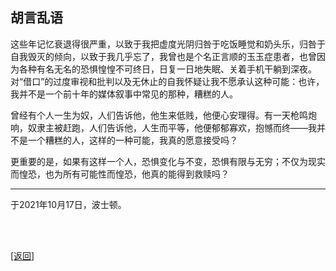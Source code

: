 ## 胡言乱语

这些年记忆衰退得很严重，以致于我把虚度光阴归咎于吃饭睡觉和奶头乐，归咎于自我毁灭的倾向，以致于我几乎忘了，我曾也是个名正言顺的玉玉症患者，也曾因为各种有名无名的恐惧惶惶不可终日，日复一日地失眠、关着手机干躺到深夜。对“借口”的过度审视和批判以及无休止的自我怀疑让我不愿承认这种可能：也许，我并不是一个前十年的媒体叙事中常见的那种，糟糕的人。

曾经有个人一生为奴，人们告诉他，他生来低贱，他便心安理得。有一天枪鸣炮响，奴隶主被赶跑，人们告诉他，人生而平等，他便郁郁寡欢，抱憾而终——我并不是一个糟糕的人，这样的一种可能，我真的愿意接受吗？

更重要的是，如果有这样一个人，恐惧变化与不变，恐惧有限与无穷；不仅为现实而惶恐，也为所有可能性而惶恐，他真的能得到救赎吗？

------

于2021年10月17日，波士顿。

<br>

<br>

[[返回]](../../../../sites/proses/多余的话.md)
